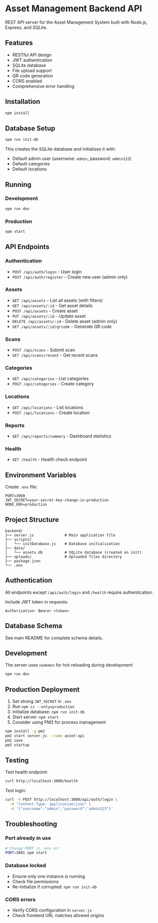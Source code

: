# Asset Management Backend API

REST API server for the Asset Management System built with Node.js, Express, and SQLite.

## Features

- RESTful API design
- JWT authentication
- SQLite database
- File upload support
- QR code generation
- CORS enabled
- Comprehensive error handling

## Installation

```bash
npm install
```

## Database Setup

```bash
npm run init-db
```

This creates the SQLite database and initializes it with:
- Default admin user (username: `admin`, password: `admin123`)
- Default categories
- Default locations

## Running

### Development
```bash
npm run dev
```

### Production
```bash
npm start
```

## API Endpoints

### Authentication
- `POST /api/auth/login` - User login
- `POST /api/auth/register` - Create new user (admin only)

### Assets
- `GET /api/assets` - List all assets (with filters)
- `GET /api/assets/:id` - Get asset details
- `POST /api/assets` - Create asset
- `PUT /api/assets/:id` - Update asset
- `DELETE /api/assets/:id` - Delete asset (admin only)
- `GET /api/assets/:id/qrcode` - Generate QR code

### Scans
- `POST /api/scans` - Submit scan
- `GET /api/scans/recent` - Get recent scans

### Categories
- `GET /api/categories` - List categories
- `POST /api/categories` - Create category

### Locations
- `GET /api/locations` - List locations
- `POST /api/locations` - Create location

### Reports
- `GET /api/reports/summary` - Dashboard statistics

### Health
- `GET /health` - Health check endpoint

## Environment Variables

Create `.env` file:

```env
PORT=3000
JWT_SECRET=your-secret-key-change-in-production
NODE_ENV=production
```

## Project Structure

```
backend/
├── server.js              # Main application file
├── scripts/
│   └── initDatabase.js    # Database initialization
├── data/
│   └── assets.db          # SQLite database (created on init)
├── uploads/               # Uploaded files directory
├── package.json
└── .env
```

## Authentication

All endpoints except `/api/auth/login` and `/health` require authentication.

Include JWT token in requests:
```
Authorization: Bearer <token>
```

## Database Schema

See main README for complete schema details.

## Development

The server uses `nodemon` for hot-reloading during development:

```bash
npm run dev
```

## Production Deployment

1. Set strong `JWT_SECRET` in `.env`
2. Run `npm ci --only=production`
3. Initialize database: `npm run init-db`
4. Start server: `npm start`
5. Consider using PM2 for process management

```bash
npm install -g pm2
pm2 start server.js --name asset-api
pm2 save
pm2 startup
```

## Testing

Test health endpoint:
```bash
curl http://localhost:3000/health
```

Test login:
```bash
curl -X POST http://localhost:3000/api/auth/login \
  -H "Content-Type: application/json" \
  -d '{"username":"admin","password":"admin123"}'
```

## Troubleshooting

### Port already in use
```bash
# Change PORT in .env or:
PORT=3001 npm start
```

### Database locked
- Ensure only one instance is running
- Check file permissions
- Re-initialize if corrupted: `npm run init-db`

### CORS errors
- Verify CORS configuration in `server.js`
- Check frontend URL matches allowed origins
